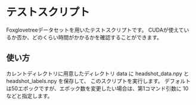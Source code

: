 # テストスクリプト

Foxglovetreeデータセットを用いたテストスクリプトです。
CUDAが使えているか否か、どのくらい時間がかかるかを確認することができます。

## 使い方
カレントディレクトリに用意したディレクトリ data に headshot_data.npy と headshot_labels.npy を保存して、
このスクリプトを実行します。
デフォルトは50エポックですが、エポック数を変更したい場合は、第1コマンド引数に 10 などと指定します。
